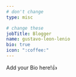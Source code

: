 ```yaml
---
# don't change
type: misc

# change these
jobTitle: Blogger
name: gustavo-leon-lenio
bio: true
icon: ":coffee:"
---
```


Add your Bio here!:+1: